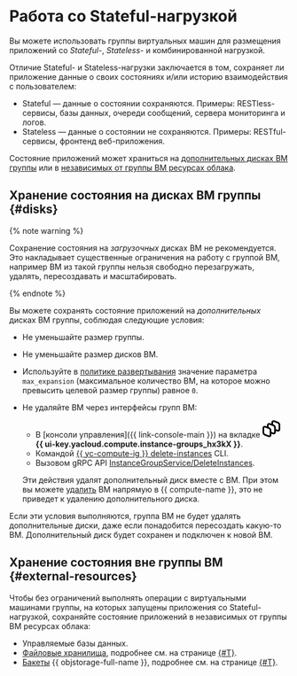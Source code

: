 # Работа со Stateful-нагрузкой

Вы можете использовать группы виртуальных машин для размещения приложений со _Stateful-_, _Stateless-_ и комбинированной нагрузкой.

Отличие Stateful- и Stateless-нагрузки заключается в том, сохраняет ли приложение данные о своих состояниях и/или историю взаимодействия с пользователем:
* Stateful — данные о состоянии сохраняются. Примеры: RESTless-сервисы, базы данных, очереди сообщений, сервера мониторинга и логов.
* Stateless — данные о состоянии не сохраняются. Примеры: RESTful-сервисы, фронтенд веб-приложения.

Состояние приложений может храниться на [дополнительных дисках ВМ группы](#disks) или в [независимых от группы ВМ ресурсах облака](#external-resources).

## Хранение состояния на дисках ВМ группы {#disks}

{% note warning %}

Сохранение состояния на _загрузочных_ дисках ВМ не рекомендуется. Это накладывает существенные ограничения на работу с группой ВМ, например ВМ из такой группы нельзя свободно перезагружать, удалять, пересоздавать и масштабировать.

{% endnote %}

Вы можете сохранять состояние приложений на _дополнительных_ дисках ВМ группы, соблюдая следующие условия:
* Не уменьшайте размер группы.
* Не уменьшайте размер дисков ВМ.
* Используйте в [политике развертывания](./policies/deploy-policy.md) значение параметра `max_expansion` (максимальное количество ВМ, на которое можно превысить целевой размер группы) равное `0`.
* Не удаляйте ВМ через интерфейсы групп ВМ:
  * В [консоли управления]({{ link-console-main }}) на вкладке ![image](../../../_assets/console-icons/layers-3-diagonal.svg) **{{ ui-key.yacloud.compute.instance-groups_hx3kX }}**.
  * Командой [{{ yc-compute-ig }} delete-instances](../../../cli/cli-ref/compute/cli-ref/instance-group/delete-instances.md) CLI.
  * Вызовом gRPC API [InstanceGroupService/DeleteInstances](../../instancegroup/api-ref/grpc/InstanceGroup/deleteInstances.md).
  
  Эти действия удалят дополнительный диск вместе с ВМ. При этом вы можете [удалить](../../operations/vm-control/vm-delete.md) ВМ напрямую в {{ compute-name }}, это не приведет к удалению дополнительного диска.

Если эти условия выполняются, группа ВМ не будет удалять дополнительные диски, даже если понадобится пересоздать какую-то ВМ. Дополнительный диск будет сохранен и подключен к новой ВМ.

## Хранение состояния вне группы ВМ {#external-resources}

Чтобы без ограничений выполнять операции с виртуальными машинами группы, на которых запущены приложения со Stateful-нагрузкой, сохраняйте состояние приложений в независимых от группы ВМ ресурсах облака:
* Управляемые базы данных.
* [Файловые хранилища](../filesystem.md), подробнее см. на странице [{#T}](../../operations/instance-groups/create-with-filesystem.md).
* [Бакеты](../../../storage/concepts/bucket.md) {{ objstorage-full-name }}, подробнее см. на странице [{#T}](../../operations/instance-groups/create-with-bucket.md).
